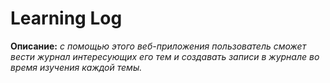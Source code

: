 # Learning Log

**Описание:** *с помощью этого веб-приложения пользователь сможет вести журнал интересующих его тем и создавать записи в журнале во время изучения каждой темы.*